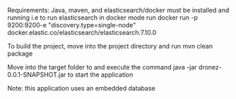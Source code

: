 Requirements: Java, maven, and elasticsearch/docker must be installed and running
i.e to run elasticsearch in docker mode run  docker run -p 9200:9200-e "discovery.type=single-node" docker.elastic.co/elasticsearch/elasticsearch:7.10.0


To build the project, move into the project directory and run mvn clean package

Move into the target folder to and execute the command java -jar dronez-0.0.1-SNAPSHOT.jar to start the application

Note: this application uses an embedded database